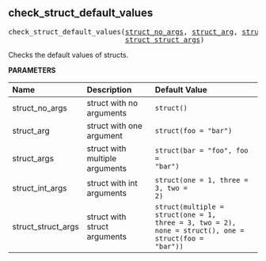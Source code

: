 <!-- Generated with Stardoc: http://skydoc.bazel.build -->

<a name="#check_struct_default_values"></a>

## check_struct_default_values

<pre>
check_struct_default_values(<a href="#check_struct_default_values-struct_no_args">struct_no_args</a>, <a href="#check_struct_default_values-struct_arg">struct_arg</a>, <a href="#check_struct_default_values-struct_args">struct_args</a>, <a href="#check_struct_default_values-struct_int_args">struct_int_args</a>,
                            <a href="#check_struct_default_values-struct_struct_args">struct_struct_args</a>)
</pre>

Checks the default values of structs.

**PARAMETERS**


| Name  | Description | Default Value |
| :------------- | :------------- | :------------- |
| <a name="check_struct_default_values-struct_no_args"></a>struct_no_args | struct with no arguments |  <code>struct()</code> |
| <a name="check_struct_default_values-struct_arg"></a>struct_arg | struct with one argument |  <code>struct(foo = "bar")</code> |
| <a name="check_struct_default_values-struct_args"></a>struct_args | struct with multiple arguments |  <code>struct(bar = "foo", foo = "bar")</code> |
| <a name="check_struct_default_values-struct_int_args"></a>struct_int_args | struct with int arguments |  <code>struct(one = 1, three = 3, two = 2)</code> |
| <a name="check_struct_default_values-struct_struct_args"></a>struct_struct_args | struct with struct arguments |  <code>struct(multiple = struct(one = 1, three = 3, two = 2), none = struct(), one = struct(foo = "bar"))</code> |


